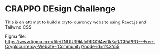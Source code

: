 # CRAPPO DEsign Challenge

This is an attempt to build a cryto-currency website using React.js and Tailwind CSS

Figma file: https://www.figma.com/file/TNUU39bIJx9RQOl4w0kSu0/CRAPPO---Free-Cryptocurrency-Website-(Community)?node-id=1%3A55